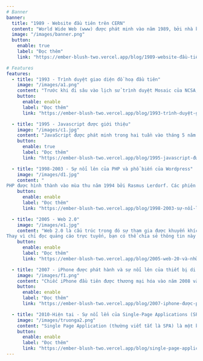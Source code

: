 ```yaml
---
# Banner
banner:
  title: "1989 - Website đầu tiên trên CERN"
  content: "World Wide Web (www) được phát minh vào năm 1989, bởi nhà khoa học máy tính Tim Berners-Lee khi đang làm việc tại CERN. Web ban đầu được hình thành và phát triển với mục đích đáp ứng nhu cầu chia sẻ thông tin giữa các nhà khoa học ở các trường đại học và viện nghiên cứu trên toàn thế giới."
  image: "/images/banner.png"
  button:
    enable: true
    label: "Đọc thêm"
    link: "https://ember-blush-two.vercel.app/blog/1989-website-đầu-tiên"

# Features
features:
  - title: "1993 - Trình duyệt giao diện đồ hoạ đầu tiên"
    image: "/images/a1.png"
    content: "Trước khi đi sâu vào lịch sử trình duyệt Mosaic của NCSA, hãy cùng tìm hiểu lý do tại sao Mosaic lại mang tính cách mạng đến vậy. Vào đầu những năm 1990, việc sử dụng Internet đòi hỏi sự hiểu biết về các giao thức kỹ thuật phức tạp và giao diện dựa trên văn bản khó hiểu."
    button:
      enable: enable
      label: "Đọc thêm"
      link: "https://ember-blush-two.vercel.app/blog/1993-trình-duyệt-giao-diện-đồ-hoạ-đầu-tiên"

  - title: "1995 - Javascript được giới thiệu"
    image: "/images/c1.jpg"
    content: "JavaScript được phát minh trong hai tuần vào tháng 5 năm 1995 bởi Brendan Eich, lúc đó là lập trình viên mới được thuê tại công ty zNetscape. Dự án được Netscape khởi xướng vì mong muốn mở rộng Web thời kỳ đầu vượt ra ngoài giới hạn của HTML, ngôn ngữ đánh dấu khai báo dùng để viết các trang web. Đặc biệt, Netscape muốn thêm tính tương tác vào các trang web. JavaScript cuối cùng đã trở thành giải pháp."
    button:
      enable: true
      label: "Đọc thêm"
      link: "https://ember-blush-two.vercel.app/blog/1995-javascript-được-giới-thiệu"

  - title: "1998-2003 - Sự nổi lên của PHP và phổ biến của Wordpress"
    image: "/images/d1.jpg"
    content: "
PHP được hình thành vào mùa thu năm 1994 bởi Rasmus Lerdorf. Các phiên bản đầu tiên chưa được phát hành đã được sử dụng trên trang chủ của anh ấy để theo dõi xem ai đang xem hồ sơ cá nhân của anh ấy. Phiên bản đầu tiên được người khác sử dụng đã có vào khoảng đầu năm 1995."
    button:
      enable: enable
      label: "Đọc thêm"
      link: "https://ember-blush-two.vercel.app/blog/1998-2003-sự-nổi-lên-của-php-và-phổ-biến-của-wordpress"

  - title: "2005 - Web 2.0"
    image: "/images/e1.jpg"
    content: "Web 2.0 là cấu trúc trong đó sự tham gia được khuyến khích và mời gọi. Thay vì chỉ vào trang web để đọc, bạn có thể bắt đầu tương tác thông qua các bình luận và phương thức chia sẻ.
Thay vì chỉ đọc quảng cáo trực tuyến, bạn có thể chia sẻ thông tin này với người khác và thậm chí bạn có thể tạo quảng cáo của riêng mình thông qua các dịch vụ chuyên biệt."
    button:
      enable: enable
      label: "Đọc thêm"
      link: "https://ember-blush-two.vercel.app/blog/2005-web-20-và-những-lợi-ích-với-doanh-nghiệp"

  - title: "2007 - iPhone được phát hành và sự nổi lên của thiết bị di động thay đổi cách chúng ta sử dụng Web"
    image: "/images/f1.png"
    content: "Chiếc iPhone đầu tiên được thương mại hóa vào năm 2008 và vào năm 2009, chỉ có 0,7% người dùng xem trang web trên thiết bị di động. Gần một thập kỷ sau, vào năm 2018, 52,2% người dân cho biết đã xem trang web từ thiết bị di động của họ."
    button:
      enable: enable
      label: "Đọc thêm"
      link: "https://ember-blush-two.vercel.app/blog/2007-iphone-được-phát-hành-và-sự-nổi-lên-của-thiết-bị-di-động-thay-đổi-cách-chúng-ta-sử-dụng-web"

  - title: "2010-Hiện tại - Sự nổi lển của Single-Page Applications (SPAs) đã thay đổi trải nghiệm Web như thế nào?"
    image: "/images/truonga2.png"
    content: "Single Page Application (thường viết tắt là SPA) là một kiểu lập trình Web, có thể là Web App hay cũng có thể là một Website với khả năng mang lại những trải nghiệm mượt mà, tuyệt vời nhất cho người dùng như khi họ đang thao tác trên Mobile App."
    button:
      enable: enable
      label: "Đọc thêm"
      link: "https://ember-blush-two.vercel.app/blog/single-page-application-l%C3%A0-g%C3%AC"
---
```

